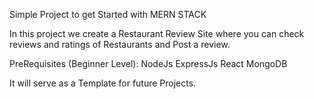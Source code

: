 Simple Project to get Started with MERN STACK

In this project we create a Restaurant Review Site where you can check reviews and ratings of Restaurants and Post a review.

PreRequisites (Beginner Level):
  NodeJs
  ExpressJs
  React
  MongoDB
 
It will serve as a Template for future Projects.
